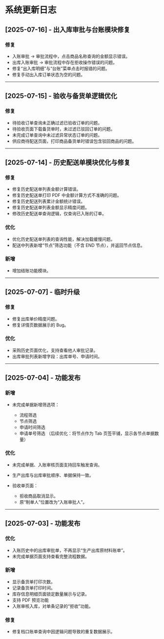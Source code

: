 
#  系统更新日志


## \[2025-07-16] - 出入库审批与台账模块修复

### 修复

* 入账审批 → 审批流程中，点击商品名称查询的金额显示错误。
* 出库入账审批 → 审批流程中存在拒收操作错误的问题。
* 修复“出入库明细”与“台账”菜单点击时报错的问题。
* 修复手动出入库订单状态为空的问题。

---


## \[2025-07-15] - 验收与备货单逻辑优化

### 修复

* 待验收订单查询未正确过滤已验收订单的问题。
* 待验收页面下载备货单时，未过滤已驳回订单的问题。
* 未完成订单查询中未过滤异常状态订单的问题。
* 供应商待配送页面，打印商品备货单时错误包含驳回商品的问题。

---

## \[2025-07-14] - 历史配送单模块优化与修复

### 修复

* 修复历史配送单列表金额计算错误。
* 修复历史配送单打印 PDF 中金额计算方式不准确的问题。
* 修复历史配送列表累计金额统计错误。
* 修复历史配送单列表金额显示精度问题。
* 修改历史配送单查询逻辑，仅查询已入账的订单。

### 优化

* 优化历史配送单列表的查询性能，解决加载缓慢问题。
* 配送中列表新增“节点”筛选功能（不含 END 节点），并返回节点信息。

### 新增

* 增加结账功能模块。
  
---

## \[2025-07-07] - 临时升级

### 修复

* 修复出库单价精度问题。
* 修复详情页数据展示的 Bug。

### 优化

* 采购历史页面优化，支持查看他人审批记录。
* 出库审批列表新增字段：出库单号、申请时间。

---

## \[2025-07-04] - 功能发布

### 新增

* 未完成单据新增筛选项：

  * 流程筛选
  * 节点筛选
  * 申请时间筛选
  * 申请单号筛选
    （后续优化：将节点作为 Tab 页签平铺，显示各节点单据数量）

### 优化

* 未完成单据、入账审核页面支持回车触发查询。
* 生产出库与出库审批顺序、单据保持一致。
* 验收单页面：

  * 拒收商品取消显示。
  * 原“制单人”位置改为“入账审批人”。

---

## \[2025-07-03] - 功能发布

### 优化

* 入账历史中的出库审批单，不再显示“生产出库原材料账单”。
* 未完成单据页面支持查看完整流程数据。

### 新增

* 显示备货单打印次数。
* 记录备货单打印时间。
* 库存信息明细页面锁定数量展示与记录。
* 支持 PDF 预览功能
* 入账审核入库，对单条记录的“拒收”功能。

### 修复

* 修复档口账单查询中因逻辑问题导致的重复数据展示。



